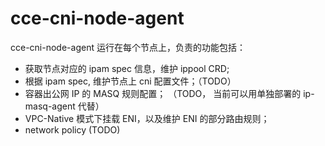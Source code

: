 # cce-cni-node-agent

cce-cni-node-agent 运行在每个节点上，负责的功能包括：
- 获取节点对应的 ipam spec 信息，维护 ippool CRD; 
- 根据 ipam spec, 维护节点上 cni 配置文件；（TODO）
- 容器出公网 IP 的 MASQ 规则配置； （TODO， 当前可以用单独部署的 ip-masq-agent 代替）
- VPC-Native 模式下挂载 ENI，以及维护 ENI 的部分路由规则；
- network policy (TODO)
